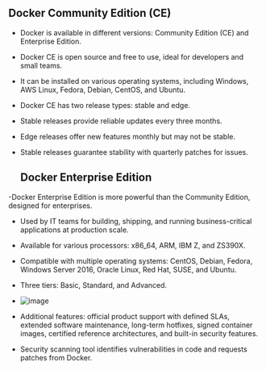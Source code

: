 ## Docker Community Edition (CE)

- Docker is available in different versions: Community Edition (CE) and Enterprise Edition.
- Docker CE is open source and free to use, ideal for developers and small teams.
- It can be installed on various operating systems, including Windows, AWS Linux, Fedora, Debian, CentOS, and Ubuntu.
- Docker CE has two release types: stable and edge.
- Stable releases provide reliable updates every three months.
- Edge releases offer new features monthly but may not be stable.
- Stable releases guarantee stability with quarterly patches for issues.



  ## Docker Enterprise Edition

  
-Docker Enterprise Edition is more powerful than the Community Edition, designed for enterprises.
- Used by IT teams for building, shipping, and running business-critical applications at production scale.
- Available for various processors: x86_64, ARM, IBM Z, and ZS390X.
- Compatible with multiple operating systems: CentOS, Debian, Fedora, Windows Server 2016, Oracle Linux, Red Hat, SUSE, and Ubuntu.
- Three tiers: Basic, Standard, and Advanced.
- ![image](https://github.com/user-attachments/assets/669560e8-9dd6-49c3-b939-b58952eabc83)

- Additional features: official product support with defined SLAs, extended software maintenance, long-term hotfixes, signed container images, certified reference architectures, and built-in security features.
- Security scanning tool identifies vulnerabilities in code and requests patches from Docker.
